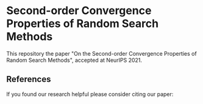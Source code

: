# Second-order Convergence Properties of Random Search Methods

This repository the paper "On the Second-order Convergence Properties of Random Search Methods", accepted at NeurIPS 2021. 

## References 
If you found our research helpful please consider citing our paper: 

